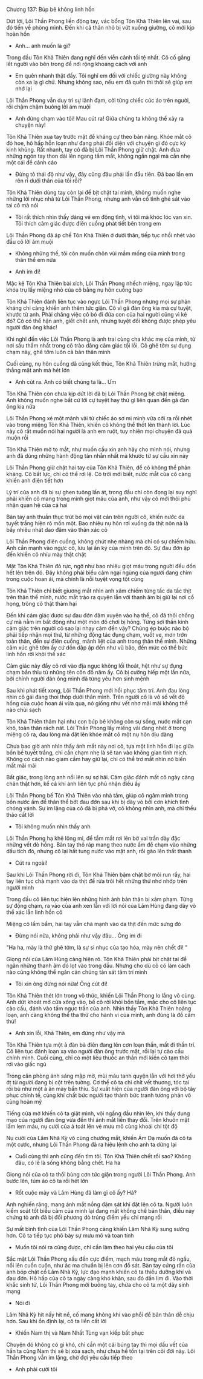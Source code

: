 




Chương 137: Búp bê không linh hồn

Dứt lời, Lôi Thần Phong liền động tay, vác bổng Tôn Khả Thiên lên vai, sau đó tiến về phòng mình. Đến khi cả thân nhỏ bị vứt xuống giường, cô mới kịp hoàn hồn

- Anh... anh muốn là gì?

Trong đầu Tôn Khả Thiên đang nghĩ đến viễn cảnh tồi tệ nhất. Cô cố gắng lết người vào bên trong để nới rộng khoảng cách với anh

- Em quên nhanh thật đấy. Tôi nghĩ em đối với chiếc giường này không còn xa lạ gì chứ. Nhưng không sao, nếu em đã quên thì thôi sẽ giúp em nhớ lại

Lôi Thần Phong vẫn duy trì sự lãnh đạm, cởi từng chiếc cúc áo trên người, rồi chậm chậm buông lời ám muội

- Anh đừng chạm vào tôi! Mau cút ra! Giữa chúng ta không thể xảy ra chuyện này!

Tôn Khả Thiên xua tay trước mặt để kháng cự theo bản năng. Khóe mắt cô đỏ hoe, hô hấp hỗn loạn như đang phải đối diện với chuyện gì đó cực kỳ kinh khủng. Rất nhanh, tay cô đã bị Lôi Thần Phong giữ chặt. Anh đưa những ngón tay thon dài lên ngang tầm mắt, không ngần ngại mà cắn nhẹ một cái để cảnh cáo

- Đừng tỏ thái độ như vậy, đây cũng đâu phải lần đầu tiên. Đã bao lần em rên rỉ dưới thân của tôi rồi?

Tôn Khả Thiên dùng tay còn lại để bịt chặt tai mình, không muốn nghe những lời nhục nhã từ Lôi Thần Phong, nhưng anh vẫn cố tình ghé sát vào tai cô mà nói

- Tôi rất thích nhìn thấy dáng vẻ em động tình, vì tôi mà khóc lóc van xin. Tôi thích cảm giác được điên cuồng phát tiết bên trong em

Lôi Thần Phong đã áp chế Tôn Khả Thiên ở dưới thân, tiếp tục nhồi nhét vào đầu cô lời ám muội

- Không những thế, tôi còn muốn chôn vùi mầm mống của mình trong thân thể em nữa

- Anh im đi!

Mặc kệ Tôn Khả Thiên bài xích, Lôi Thần Phong nhếch miệng, ngay lập tức khóa trụ lấy miệng nhỏ của cô bằng nụ hôn cuồng bạo

Tôn Khả Thiên đánh liên tục vào ngực Lôi Thần Phong nhưng mọi sự phản kháng chỉ càng khiến anh thêm tức giận. Cô vì gã đàn ông kia mà cự tuyệt, khước từ anh. Phải chăng việc cô bỏ đi đứa con của hai người cũng vì kẻ đó? Cô có thể hận anh, giết chết anh, nhưng tuyệt đối không được phép yêu người đàn ông khác!

Khi nghĩ đến việc Lôi Thần Phong là anh trai cùng cha khác mẹ của mình, từ nơi sâu thẳm nhất trong cô trào dâng cảm giác tội lỗi. Cô ghê tởm sự đụng chạm này, ghê tởm luôn cả bản thân mình

Cuối cùng, nụ hôn cuồng dã cũng kết thúc, Tôn Khả Thiên trừng mắt, hướng thẳng mặt anh mà hét lớn

- Anh cút ra. Anh có biết chúng ta là... Ưm

Tôn Khả Thiên còn chưa kịp dứt lời đã bị Lôi Thần Phong bịt chặt miệng. Anh không muốn nghe bất cứ lời cự tuyệt hay thứ gì liên quan đến gã đàn ông kia nữa

Lôi Thần Phong xé một mảnh vải từ chiếc áo sơ mi mình vừa cởi ra rồi nhét vào trong miệng Tôn Khả Thiên, khiến cô không thể thốt lên thành lời. Lúc này cô rất muốn nói hai người là anh em ruột, tuy nhiên mọi chuyện đã quá muộn rồi

Tôn Khả Thiên mở to mắt, như muốn cầu xin anh hãy cho mình nói, nhưng anh đã dùng những hành động tàn nhẫn nhất mà khước từ sự cầu xin này

Lôi Thần Phong giữ chặt hai tay của Tôn Khả Thiên, để cô không thể phản kháng. Cô bất lực, chỉ có thể rơi lệ. Có trời mới biết, nước mắt của cô càng khiến anh điên tiết hơn

Lý trí của anh đã bị sự ghen tuông lấn át, trong đầu chỉ còn đọng lại suy nghĩ phải khiến cô mang trong mình giọt máu của anh, như vậy cô mới thôi phủ nhận quan hệ của cả hai

Bàn tay anh thuần thục trút bỏ mọi vật cản trên người cô, khiến nước da tuyết trắng hiện rõ mồn một. Bao nhiêu nụ hôn rơi xuống da thịt nõn nà là bấy nhiêu nhát dao đâm vào thân xác cô

Lôi Thần Phong điên cuồng, không chút nhẹ nhàng mà chỉ có sự chiếm hữu. Anh cắn mạnh vào ngực cô, lưu lại ấn ký của mình trên đó. Sự đau đớn ập đến khiến cô nhíu mày thật chặt

Mặt Tôn Khả Thiên đỏ rực, ngỡ như bao nhiêu giọt máu trong người đều dồn hết lên trên đó. Đây không phải biểu cảm ngại ngùng của người đang chìm trong cuộc hoan ái, mà chính là nỗi tuyệt vọng tột cùng

Tôn Khả Thiên chỉ biết giương mắt nhìn anh xâm chiếm từng tấc da tấc thịt trên thân thể mình, nước mắt trào ra quyện lẫn với thanh âm bị giữ lại nơi cổ họng, trông cô thật thảm hại

Đến khi cảm giác được sự đau đớn đâm xuyên vào hạ thể, cô đã thôi chống cự mà nằm im bất động như một món đồ chơi bị hỏng. Từng sợi thần kinh cảm giác trên người cô sao lại nhạy cảm đến vậy? Chúng ép buộc não bộ phải tiếp nhận mọi thứ, từ những động tác đụng chạm, vuốt ve, mơn trớn toàn thân, đến sự điên cuồng, mãnh liệt của anh trong thân thể mình. Những cảm xúc ghê tởm ấy cứ dồn dập ập đến như vũ bão, đến mức có thể bức linh hồn rời khỏi thể xác

Cảm giác này đẩy cô rơi vào địa ngục không lối thoát, hệt như sự đụng chạm bẩn thỉu từ những tên côn đồ năm ấy. Cô bị cưỡng hiếp một lần nữa, bởi chính người đàn ông mình đã từng yêu hơn sinh mệnh

Sau khi phát tiết xong, Lôi Thần Phong mới hồi phục tâm trí. Anh đau lòng nhìn cô gái đang thoi thóp dưới thân mình. Trên người cô là vô số vết đỏ hồng của cuộc hoan ái vừa qua, nó giống như vết nhơ mãi mãi không thể nào chùi sạch

Tôn Khả Thiên thảm hại như con búp bê không còn sự sống, nước mắt cạn khô, toàn thân rách nát. Lôi Thần Phong lấy miếng vải đang nhét ở trong miệng cô ra, đau lòng mà đặt lên khóe mắt cô một nụ hôn dịu dàng

Chưa bao giờ anh nhìn thấy ánh mắt này nơi cô, tựa một linh hồn đi lạc giữa bốn bề tuyết trắng, chỉ cần chạm nhẹ là sẽ tan vào không gian tĩnh mịch. Không có cách nào giam cầm hay giữ lại, chỉ có thể trơ mắt nhìn nó biến mất mãi mãi

Bất giác, trong lòng anh nổi lên sự sợ hãi. Cảm giác đánh mất cô ngày càng chân thật hơn, kể cả khi anh liên tục phủ nhận điều ấy

Lôi Thần Phong bế Tôn Khả Thiên vào nhà tắm, giúp cô ngâm mình trong bồn nước ấm để thân thể bớt đau đớn sau khi bị dày vò bởi cơn khích tình chóng vánh. Sự im lặng của cô đã bị phá vỡ, cô không nhìn anh, mà chỉ thều thào cất lời

- Tôi không muốn nhìn thấy anh

Lôi Thần Phong hạ khẽ lông mi, để tầm mắt rơi lên bờ vai trần dày đặc những vết đỏ hồng. Bàn tay thô ráp mang theo nước ấm để chạm vào những dấu tích đó, nhưng cô lại hất tung nước vào mặt anh, rồi gào lên thất thanh

- Cút ra ngoài!

Sau khi Lôi Thần Phong rời đi, Tôn Khả Thiên bậm chặt bờ môi run rẩy, hai tay liên tục chà mạnh vào da thịt để rửa trôi hết những thứ nhơ nhớp trên người mình

Trong đầu cô liên tục hiện lên những hình ảnh bản thân bị xâm phạm. Từng sự động chạm, ra vào của anh xen lẫn với lời nói của Lâm Hùng đang dày vò thể xác lẫn linh hồn cô

Miệng cô lẩm bẩm, hai tay vẫn chà mạnh vào da thịt đến mức sưng đỏ

- Đừng nói nữa, không phải như vậy đâu... Ông im đi

"Ha ha, mày là thứ ghê tởm, là sự sỉ nhục của tạo hóa, mày nên chết đi! "

Giọng nói của Lâm Hùng càng hiện rõ. Tôn Khả Thiên phải bịt chặt tai để ngăn những thanh âm đó lọt vào trong đầu. Nhưng cho dù cô có làm cách nào cũng không thể ngăn cản chúng tàn sát tâm trí mình

- Tôi xin ông đừng nói nữa! Ông cút đi!

Tôn Khả Thiên thét lớn trong vô thức, khiến Lôi Thần Phong lo lắng vô cùng. Anh dứt khoát mở cửa xông vào, bế cô rời khỏi bồn tắm, mặc cho cô liên tục cào cấu, đánh vào tấm ngực trần của anh. Nhìn thấy Tôn Khả Thiên hoảng loạn, anh càng không thể tha thứ cho hành vi của mình, anh đúng là đồ cầm thú!

- Anh xin lỗi, Khả Thiên, em đừng như vậy mà

Tôn Khả Thiên tựa một ả đàn bà điên đang lên cơn loạn thần, mất đi thần trí. Cô liên tục đánh loạn xạ vào người đàn ông trước mặt, rồi lại tự cào cấu chính mình. Cuối cùng, chỉ có một liều thuốc an thần mới kiến cô tạm thời rơi vào giấc ngủ

Trong căn phòng ánh sáng mập mờ, mùi máu tanh quyện lẫn với hơi thở yếu ớt từ người đang bị cột trên tường. Cơ thể cô ta chi chít vết thương, tóc tai rối bù như một ả ăn mày bẩn thỉu. Sự xuất hiện của người đàn ông với bộ tây phục chỉnh tề, cùng khí chất bức người tạo thành bức tranh tương phản vô cùng hoàn mỹ

Tiếng cửa mở khiến cô ta giật mình, vội ngẩng đầu nhìn lên, khi thấy dung mạo của người đàn ông vừa đến thì ánh mắt liền thay đổi. Trên khuôn mặt lấm lem máu, nụ cười của ả toát lên vẻ mưu mô cùng khoái chí tột độ

Nụ cười của Lâm Nhã Kỳ vô cùng chướng mắt, khiến Ám Dạ muốn đá cô ta một cước, nhưng Lôi Thần Phong đã ra hiệu lệnh cho anh ta dừng lại

- Cuối cùng thì anh cũng đến tìm tôi. Tôn Khả Thiên chết rồi sao? Không đâu, có lẽ là sống không bằng chết. Ha ha

Giọng nói của cô ta thổi bùng cơn tức giận trong người Lôi Thần Phong. Anh bước lên, túm áo cô ta rồi hét lớn

- Rốt cuộc mày và Lâm Hùng đã làm gì cô ấy? Hả?

Anh nghiến răng, mang ánh mắt nồng đậm sát khí đặt lên cô ta. Người luôn kiểm soát tốt biểu cảm của mình lại đang mất khống chế bản thân, điều này chứng tỏ anh đã bị đối phương dò trúng điểm yếu chí mạng rồi

Sự mất bình tĩnh của Lôi Thần Phong càng khiến Lâm Nhã Kỳ sung sướng hơn. Cô ta tiếp tục phô bày sự mưu mô và toan tính

- Muốn tôi nói ra cũng được, chỉ cần làm theo hai yêu cầu của tôi

Sắc mặt Lôi Thần Phong xấu đến cực điểm, mạch máu trong mắt đỏ ngầu, nổi lên cuồn cuộn, như ác ma chuẩn bị lên cơn đồ sát. Bàn tay cứng rắn của anh bóp chặt cổ Lâm Nhã Kỳ, lực đạo mạnh khiến cô ta thiếu dưỡng khí và đau đớn. Hô hấp của cô ta ngày càng khó khăn, sau đó dần lịm đi. Vào thời khắc sinh tử, Lôi Thần Phong mới buông tay, chừa cho cô ta một dây sinh mạng

- Nói đi

Lâm Nhã Kỳ hít nấy hít nể, cố mang không khí vào phổi để bản thân dễ chịu hơn. Sau khi ổn định lại, cô ta liền cất lời

- Khiến Nam thị và Nam Nhất Tùng vạn kiếp bất phục

Chuyện đó không có gì khó, chỉ cần một cái búng tay thì mọi dấu vết của hắn ta cùng Nam thị sẽ bị xóa sạch, như chưa hề tồn tại trên cõi đời này. Lôi Thần Phong vẫn im lặng, chờ đợi yêu cầu tiếp theo

- Anh phải cưới tôi




